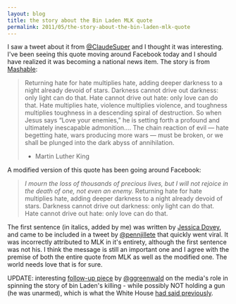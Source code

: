 ```yaml
---
layout: blog
title: the story about the Bin Laden MLK quote
permalink: 2011/05/the-story-about-the-bin-laden-mlk-quote
---
```


I saw a tweet about it from <a href="https://twitter.com/#!/ClaudeSuper">@ClaudeSuper<a href="https://twitter.com/#!/ClaudeSuper"></a> and I thought it was interesting. I've been seeing this quote moving around Facebook today and I should have realized it was becoming a national news item. The story is from <a href="http://mashable.com/2011/05/03/altered-mlk-quote/">Mashable</a>:

<blockquote>Returning hate for hate multiplies hate, adding deeper darkness to a night already devoid of stars. Darkness cannot drive out darkness: only light can do that. Hate cannot drive out hate: only love can do that. Hate multiplies hate, violence multiplies violence, and toughness multiplies toughness in a descending spiral of destruction. So when Jesus says “Love your enemies,” he is setting forth a profound and ultimately inescapable admonition…. The chain reaction of evil — hate begetting hate, wars producing more wars — must be broken, or we shall be plunged into the dark abyss of annihilation.

- Martin Luther King</blockquote>

A modified version of this quote has been going around Facebook:

<blockquote><em>I mourn the loss of thousands of precious lives, but I will not rejoice in the death of one, not even an enemy.</em> Returning hate for hate multiplies hate, adding deeper darkness to a night already devoid of stars. Darkness cannot drive out darkness: only light can do that. Hate cannot drive out hate: only love can do that.</blockquote>


The first sentence (in italics, added by me) was written by <a href="https://twitter.com/#!/jmadly/">Jessica Dovey</a>, and came to be included in a tweet by <a href="http://twitter.com/#!/pennjillette">@pennjillete</a> that quickly went viral. It was incorrectly attributed to MLK in it's entirety, although the first sentence was not his. I think the message is still an important one and I agree with the premise of both the entire quote from MLK as well as the modified one. The world needs love that is for sure.

UPDATE: interesting <a href="http://www.salon.com/news/opinion/glenn_greenwald/2011/05/03/propaganda_bin_laden/index.html">follow-up piece</a> by <a href="https://twitter.com/#!/ggreenwald/">@ggreenwald</a> on the media's role in spinning the story of bin Laden's killing - while possibly NOT holding a gun (he was unarmed), which is what the White House <a href="http://www.politico.com/news/stories/0511/54162.html">had said previously</a>.

